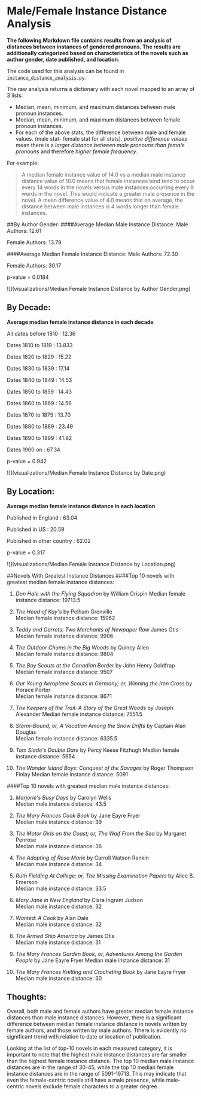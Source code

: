 # Male/Female Instance Distance Analysis

**The following Markdown file contains results from an analysis of distances between instances of gendered pronouns. 
The results are additionally categorized based on characteristics of the novels such as author gender, date published, and location.**

The code used for this analysis can be found in [`instance_distance_analysis.py`](https://github.com/dhmit/gender_novels/blob/master/gender_novels/analysis/instance_distance_analysis.py).

The raw analysis returns a dictionary with each novel mapped to an array of 3 lists:
* Median, mean, minimum, and maximum distances between male pronoun instances.
* Median, mean, minimum, and maximum distances between female pronoun instances.
* For each of the above stats, the difference between male and female values. (male stat- female stat for all stats). 
*positive difference values* mean there is a *larger distance between male pronouns than female pronouns* and therefore 
*higher female frequency*.
 
For example:
>A median female instance value of 14.0 vs a median male instance distance value of 10.0 means that female instances tend 
tend to occur every 14 words in the novels versus male instances occurring every 9 words in the novel. This would indicate 
a greater male presence in the novel.
> A mean difference value of 4.0 means that on average, the distance between male instances is 4 words longer than female 
instances.
 
##By Author Gender:
####Average Median Male Instance Distance:
Male Authors: 12.61

Female Authors: 13.79

####Average Median Female Instance Distance:
Male Authors: 72.30

Female Authors: 30.17

p-value = 0.0184

![](visualizations/Median Female Instance Distance by Author Gender.png)

## By Decade:

**Average median female instance distance in each decade**

All dates before 1810 : 12.36

Dates 1810 to 1819 : 13.833

Dates 1820 to 1829 : 15.22 

Dates 1830 to 1839 : 17.14

Dates 1840 to 1849 : 14.53

Dates 1850 to 1859 : 14.43

Dates 1860 to 1869 : 14.56

Dates 1870 to 1879 : 13.70

Dates 1880 to 1889 : 23.49

Dates 1890 to 1899 : 41.92 

Dates 1900 on : 67.34

p-value = 0.942

![](visualizations/Median Female Instance Distance by Date.png)

## By Location:
**Average median female instance distance in each location**

Published in England : 63.04

Published in US : 20.59

Published in other country : 62.02

p-value = 0.317

![](visualizations/Median Female Instance Distance by Location.png)


##Novels With Greatest Instance Distances
####Top 10 novels with greatest median female instance distances:
1. *Don Hale with the Flying Squadron* by William Crispin
    Median female instance distance: 19713.5
    
2. *The Head of Kay's* by Pelham Grenville  
    Median female instance distance: 15962
    
3. *Teddy and Carrots: Two Merchants of Newpaper Row* James Otis  
    Median female instance distance: 9906
    
4. *The Outdoor Chums in the Big Woods* by Quincy Allen  
    Median female instance distance: 9804
    
5. *The Boy Scouts at the Canadian Border* by John Henry Goldfrap  
    Median female instance distance: 9507
    
6. *Our Young Aeroplane Scouts in Germany; or, Winning the Iron Cross* by Horace Porter  
    Median female instance distance: 8671
    
7. *The Keepers of the Trail: A Story of the Great Woods* by Joseph Alexander
    Median female instance distance: 7551.5
    
8. *Storm-Bound; or, A Vacation Among the Snow Drifts* by Captain Alan Douglas  
    Median female instance distance: 6335.5
    
9.  *Tom Slade's Double Dare* by Percy Keese Fitzhugh
    Median female instance distance: 5654

10. *The Wonder Island Boys: Conquest of the Savages* by Roger Thompson Finlay
    Median female instance distance: 5091 


####Top 10 novels with greatest median male instance distances:
1. *Marjorie's Busy Days* by Carolyn Wells  
    Median male instance distance: 43.5
    
2. *The Mary Frances Cook Book* by Jane Eayre Fryer  
    Median male instance distance: 39
    
3. *The Motor Girls on the Coast; or, The Waif From the Sea* by Margaret Penrose  
    Median male instance distance: 36
    
4. *The Adopting of Rosa Marie* by Carroll Watson Rankin  
    Median male instance distance: 34
    
5. *Ruth Fielding At College; or, The Missing Examination Papers* by Alice B. Emerson  
    Median male instance distance: 33.5
    
6. *Mary Jane in New England* by Clara Ingram Judson  
    Median male instance distance: 32
    
7. *Wanted: A Cook* by Alan Dale  
    Median male instance distance: 32
    
8. *The Armed Ship America* by James Otis  
    Median male instance distance: 31
    
9.  *The Mary Frances Garden Book; or, Adventures Among the Garden People* by Jane Eayre Fryer
    Median male instance distance: 31

10. *The Mary Frances Knitting and Crocheting Book* by Jane Eayre Fryer
    Median male instance distance: 30 
    
## Thoughts:
Overall, both male and female authors have greater median female instance distances than male instance distances. 
However, there is a significant difference between median female instance distance in novels written by female authors,
and those written by male authors. Tthere is evidently no significant trend with relation to date or location of
publication. 

Looking at the list of top-10 novels in each measured category, it is important to note that the highest male instance distances
are far smaller than the highest female instance distance. The top 10 median male instance distances are in the range of 
30-45, while the top 10 median female instance distances are in the range of 5091-19713. This may indicate that even the female-centric novels still have a male
presence, while male-centric novels exclude female characters to a greater degree.
